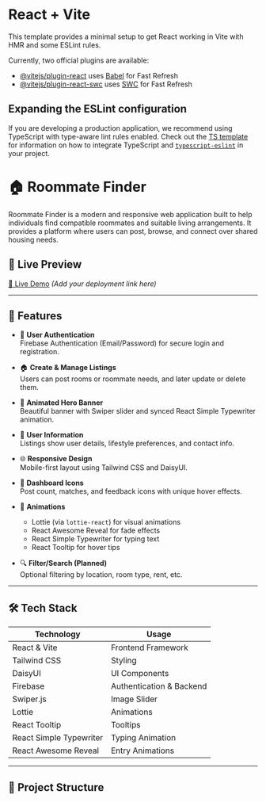 # React + Vite

This template provides a minimal setup to get React working in Vite with HMR and some ESLint rules.

Currently, two official plugins are available:

- [@vitejs/plugin-react](https://github.com/vitejs/vite-plugin-react/blob/main/packages/plugin-react) uses [Babel](https://babeljs.io/) for Fast Refresh
- [@vitejs/plugin-react-swc](https://github.com/vitejs/vite-plugin-react/blob/main/packages/plugin-react-swc) uses [SWC](https://swc.rs/) for Fast Refresh

## Expanding the ESLint configuration

If you are developing a production application, we recommend using TypeScript with type-aware lint rules enabled. Check out the [TS template](https://github.com/vitejs/vite/tree/main/packages/create-vite/template-react-ts) for information on how to integrate TypeScript and [`typescript-eslint`](https://typescript-eslint.io) in your project.




# 🏠 Roommate Finder

Roommate Finder is a modern and responsive web application built to help individuals find compatible roommates and suitable living arrangements. It provides a platform where users can post, browse, and connect over shared housing needs.

## 🔑 Live Preview

[🔗 Live Demo](#) *(Add your deployment link here)*

---

## 🚀 Features

- 🔐 **User Authentication**  
  Firebase Authentication (Email/Password) for secure login and registration.

- 🏠 **Create & Manage Listings**  
  Users can post rooms or roommate needs, and later update or delete them.

- 📸 **Animated Hero Banner**  
  Beautiful banner with Swiper slider and synced React Simple Typewriter animation.

- 💬 **User Information**  
  Listings show user details, lifestyle preferences, and contact info.

- 🌐 **Responsive Design**  
  Mobile-first layout using Tailwind CSS and DaisyUI.

- 🎯 **Dashboard Icons**  
  Post count, matches, and feedback icons with unique hover effects.

- 🎥 **Animations**  
  - Lottie (via `lottie-react`) for visual animations  
  - React Awesome Reveal for fade effects  
  - React Simple Typewriter for typing text  
  - React Tooltip for hover tips

- 🔍 **Filter/Search (Planned)**  
  Optional filtering by location, room type, rent, etc.

---

## 🛠️ Tech Stack

| Technology | Usage |
|------------|--------|
| React & Vite | Frontend Framework |
| Tailwind CSS | Styling |
| DaisyUI | UI Components |
| Firebase | Authentication & Backend |
| Swiper.js | Image Slider |
| Lottie | Animations |
| React Tooltip | Tooltips |
| React Simple Typewriter | Typing Animation |
| React Awesome Reveal | Entry Animations |

---

## 📂 Project Structure


